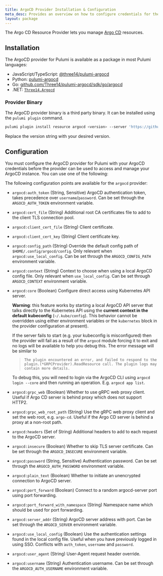 ```yaml
---
title: ArgoCD Provider Installation & Configuration
meta_desc: Provides an overview on how to configure credentials for the ArgoCD provider for Pulumi.
layout: package
---
```


The Argo CD Resource Provider lets you manage [Argo CD](https://argoproj.github.io/cd/) resources.

## Installation

The ArgoCD provider for Pulumi is available as a package in most Pulumi languages:

- JavaScript/TypeScript: [@three14/pulumi-argocd](https://www.npmjs.com/package/@three14/pulumi-argocd)
- Python: [pulumi-argocd](https://pypi.org/project/pulumi-argocd/)
- Go: [github.com/Three14/pulumi-argocd/sdk/go/argocd](https://pkg.go.dev/github.com/Three141/pulumi-argocd/sdk/go/argocd)
- .NET: [`Three14.Argocd`](https://www.nuget.org/packages/Three14.Argocd)

### Provider Binary

The ArgoCD provider binary is a third party binary. It can be installed using the `pulumi plugin` command.

```sh
pulumi plugin install resource argocd <version> --server 'https://github.com/Three141/pulumi-argocd/releases/download/v${VERSION}/'
```

Replace the version string with your desired version.

## Configuration

You must configure the ArgoCD provider for Pulumi with your ArgoCD credentials before the provider can be used to access and manage your ArgoCD instance. You can use one of the following:

The following configuration points are available for the `argocd` provider:

- `argocd:auth_token` (String, Sensitive) ArgoCD authentication token, takes precedence over `username`/`password`. Can be set through the `ARGOCD_AUTH_TOKEN` environment variable.
- `argocd:cert_file` (String) Additional root CA certificates file to add to the client TLS connection pool.
- `argocd:client_cert_file` (String) Client certificate.
- `argocd:client_cert_key` (String) Client certificate key.
- `argocd:config_path` (String) Override the default config path of `$HOME/.config/argocd/config`. Only relevant when `argocd:use_local_config`. Can be set through the `ARGOCD_CONFIG_PATH` environment variable.
- `argocd:context` (String) Context to choose when using a local ArgoCD config file. Only relevant when `use_local_config`. Can be set through `ARGOCD_CONTEXT` environment variable.
- `argocd:core` (Boolean) Configure direct access using Kubernetes API server.

  **Warning**: this feature works by starting a local ArgoCD API server that talks directly to the Kubernetes API using the **current context in the default kubeconfig** (`~/.kube/config`). This behavior cannot be overridden using either environment variables or the `kubernetes` block in the provider configuration at present).

  If the server fails to start (e.g. your kubeconfig is misconfigured) then the provider will fail as a result of the `argocd` module forcing it to exit and no logs will be available to help you debug this. The error message will be similar to
  > `The plugin encountered an error, and failed to respond to the plugin.(*GRPCProvider).ReadResource call. The plugin logs may contain more details.`

  To debug this, you will need to login via the ArgoCD CLI using `argocd login --core` and then running an operation. E.g. `argocd app list`.
- `argocd:grpc_web` (Boolean) Whether to use gRPC web proxy client. Useful if Argo CD server is behind proxy which does not support HTTP2.
- `argocd:grpc_web_root_path` (String) Use the gRPC web proxy client and set the web root, e.g. `argo-cd`. Useful if the Argo CD server is behind a proxy at a non-root path.
- `argocd:headers` (Set of String) Additional headers to add to each request to the ArgoCD server.
- `argocd:insecure` (Boolean) Whether to skip TLS server certificate. Can be set through the `ARGOCD_INSECURE` environment variable.
- `argocd:password` (String, Sensitive) Authentication password. Can be set through the `ARGOCD_AUTH_PASSWORD` environment variable.
- `argocd:plain_text` (Boolean) Whether to initiate an unencrypted connection to ArgoCD server.
- `argocd:port_forward` (Boolean) Connect to a random argocd-server port using port forwarding.
- `argocd:port_forward_with_namespace` (String) Namespace name which should be used for port forwarding.
- `argocd:server_addr` (String) ArgoCD server address with port. Can be set through the `ARGOCD_SERVER` environment variable.
- `argocd:use_local_config` (Boolean) Use the authentication settings found in the local config file. Useful when you have previously logged in using SSO. Conflicts with `auth_token`, `username` and `password`.
- `argocd:user_agent` (String) User-Agent request header override.
- `argocd:username` (String) Authentication username. Can be set through the `ARGOCD_AUTH_USERNAME` environment variable.
